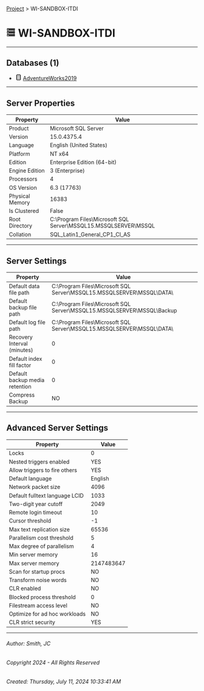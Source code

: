 #### 

[Project](../index.md) > WI-SANDBOX-ITDI

# ![Server](../Images/ntServer.png) WI-SANDBOX-ITDI

---

## <a name="#databases"></a>Databases (1)

* ![Database](../Images/Database.png) [AdventureWorks2019](User_databases/AdventureWorks2019/index.md)


---

## <a name="#serverproperties"></a>Server Properties

| Property | Value |
|---|---|
| Product | Microsoft SQL Server |
| Version | 15.0.4375.4 |
| Language | English (United States) |
| Platform | NT x64 |
| Edition | Enterprise Edition (64-bit) |
| Engine Edition | 3 (Enterprise) |
| Processors | 4 |
| OS Version | 6.3 (17763) |
| Physical Memory | 16383 |
| Is Clustered | False |
| Root Directory | C:\\Program Files\\Microsoft SQL Server\\MSSQL15.MSSQLSERVER\\MSSQL |
| Collation | SQL_Latin1_General_CP1_CI_AS |


---

## <a name="#serversettings"></a>Server Settings

| Property | Value |
|---|---|
| Default data file path | C:\\Program Files\\Microsoft SQL Server\\MSSQL15.MSSQLSERVER\\MSSQL\\DATA\\ |
| Default backup file path | C:\\Program Files\\Microsoft SQL Server\\MSSQL15.MSSQLSERVER\\MSSQL\\Backup |
| Default log file path | C:\\Program Files\\Microsoft SQL Server\\MSSQL15.MSSQLSERVER\\MSSQL\\DATA\\ |
| Recovery Interval (minutes) | 0 |
| Default index fill factor | 0 |
| Default backup media retention | 0 |
| Compress Backup | NO |


---

## <a name="#advancedserversettings"></a>Advanced Server Settings

| Property | Value |
|---|---|
| Locks | 0 |
| Nested triggers enabled | YES |
| Allow triggers to fire others | YES |
| Default language | English |
| Network packet size | 4096 |
| Default fulltext language LCID | 1033 |
| Two-digit year cutoff | 2049 |
| Remote login timeout | 10 |
| Cursor threshold | -1 |
| Max text replication size | 65536 |
| Parallelism cost threshold | 5 |
| Max degree of parallelism | 4 |
| Min server memory | 16 |
| Max server memory | 2147483647 |
| Scan for startup procs | NO |
| Transform noise words | NO |
| CLR enabled | NO |
| Blocked process threshold | 0 |
| Filestream access level | NO |
| Optimize for ad hoc workloads | NO |
| CLR strict security | YES |


---

###### Author:  Smith, JC

###### Copyright 2024 - All Rights Reserved

###### Created: Thursday, July 11, 2024 10:33:41 AM

